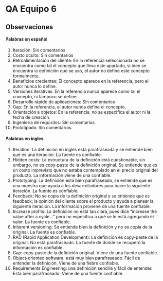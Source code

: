 # QA Equipo 6
## Observaciones
#### Palabras en español
1. Iteración: Sin comentarios
2. Costo oculto: Sin comentarios
3. Retroalimentación del cliente: En la referencia seleccionada no se encuentra como tal el concepto que lleva este apartado, si bien se encuentra la definición que se usó, el autor no define este concepto formalmente.
4. Beneficios crecientes: El concepto aparece en la referencia, pero el autor nunca lo define.
5. Versiones iterativas: En la referencia nunca aparece como tal el concepto, ni tampoco se define.
6. Desarrollo rápido de aplicaciones: Sin comentarios
7. Gap: En la referencia, el autor nunca define el concepto.
8. Orientación a objetos: En la referencia, no se especifica el autor ni la fecha de creación.
9. Ingeniería de requisitos: Sin comentarios.
10. Prototipado: Sin comentarios.
#### Palabras en ingles
1. Iteration: La definición en inglés está parafraseada y se entiende bien qué es una iteración. La fuente es confiable.
2. Hidden costs: La estructura de la definición está cuestionable, sin embargo, no es copy-paste de la definición original. Se entiende que es un costo imprevisto que no estaba contemplado en el precio original del producto. La información viene de una confiable.
3. Prototyping: La definición está bien parafraseada, se entiende que es una muestra que ayuda a los desarrolladores para hacer la siguiente iteración. La fuente es confiable.
4. Feedback: No se copia de la definición original y se entiende qué es feedback; la opinión del cliente sobre el producto y ayuda a planear la siguiente iteración.  La información proviene de una fuente confiable.
5. Increase profits: La definición no está tan clara, pues dice “increase the value after a cycle...” pero no especifica a qué se le está agregando el valor. La fuente es confiable.
6. Inherent versioning: Se entiende bien la definición y no es copia de la original. La fuente es confiable.
7. RAD (Rapid Application Development): La definición es copy-paste de la original. No está parafraseado. La fuente de donde se recuperó la información es confiable.
8. Gap: copy-paste de la definición original. Viene de una fuente confiable.
9. Object-oriented software: está muy bien parafraseado. Fácil de entender la definición. Viene de una fiebre confiable.
10. Requirements Engineering: una definición sencilla y fácil de entender. Está bien parafraseado. Viene de una fuente confiable.
